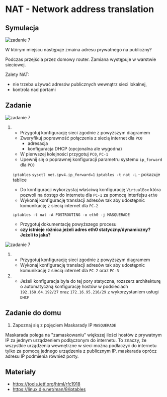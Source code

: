 # NAT - Network address translation

## Symulacja

![zadanie 7](network.svg)

W którym miejscu następuje zmaina adresu prywatnego na publiczny?

Podczas przejścia przez domowy router. Zamiana występuje w warstwie sieciowej. 

Zalety NAT:
- nie trzeba używać adresów publicznych wewnątrz sieci lokalnej,
- kontrola nad portami

## Zadanie

![zadanie 7](nat-1.svg)

1.
   * Przygotuj konfigurację sieci zgodnie z powyższym diagramem
   * Zweryfikuj poprawność połączenia z siecią internet dla ``PC0``
      * adresacja
      * konfiguracja DHCP (opcjonalna ale wygodna) 
   * W pierwszej kolejności przygotuj ``PC0``, ``PC-1``
   * Upewnij się o poprawnej konfiguracji parametru systemu ``ip_forward`` dla ``PC0``
   
   ``iptables`` 
   ``sysctl net.ipv4.ip_forward=1``
   ``iptables -t nat -L``  - pokazuje tablice
   
   * Do konfiguracji wykorzystaj właściwą konfigurację ``VirtualBox`` która pozwoli na dostęp do internetu dla ``PC-1`` za pomocą interfejsu ``eth0``
   * Wykonaj konfigurację translacji adresów tak aby udostępnic komunikację z siecią internet dla ``PC-2``
   
   ``iptables -t nat -A POSTROUTING -o eth0 -j MASQUERADE``
   
   * Przygotuj dokumentację powyższego procesu
   *  **czy istnieje różnica jeżeli adres eth0 statyczny/dynamiczny? Jeżeli to jaka?**


![zadanie 7](nat-2.svg)

1. 
    * Przygotuj konfigurację sieci zgodnie z powyższym diagramem
    * Wykonaj konfigurację translacji adresów tak aby udostępnic komunikację z siecią internet dla ``PC-2`` oraz ``PC-3``
    
2. 
    * Jeżeli konfiguracja była do tej pory statyczna, rozszerz architekturę o automatyczną konfigurację hostów w podsieciach ``192.168.64.192/27`` oraz ``172.16.95.216/29`` z wykorzystaniem usługi ``DHCP``


## Zadanie do domu

1. Zapoznaj się z pojęciem Maskarady IP ``MASQUERADE``

Maskarada polega na "zamaskowaniu" większej ilości hostów z prywatnym IP za jednym urządzeniem podłączonym do internetu. To znaczy, że wszystkie urządzenia wewnętrzne w sieci można podłaczyć do internetu tylko za pomocą jednego urządzenia z publicznym IP. maskarada oprócz adresu IP podmienia również porty.
  
## Materiały

* https://tools.ietf.org/html/rfc1918
* https://linux.die.net/man/8/iptables
